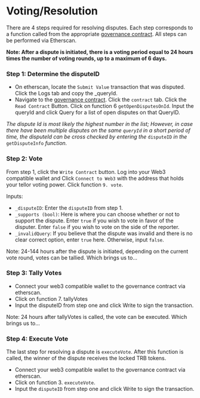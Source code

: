 # Voting/Resolution

There are 4 steps required for resolving disputes. Each step corresponds to a function called from the appropriate [governance contract](https://app.gitbook.com/s/tcQlo49FAqTaOimNOz0X/the-basics/contracts-reference). All steps can be performed via Etherscan.&#x20;

**Note: After a dispute is initiated, there is a voting period equal to 24 hours times the number of voting rounds, up to a maximum of 6 days.**&#x20;

### **Step 1: Determine the disputeID**

* On etherscan, locate the `Submit Value` transaction that was disputed. Click the Logs tab and copy the \_queryId.&#x20;
* Navigate to the [governance contract](https://app.gitbook.com/s/tcQlo49FAqTaOimNOz0X/the-basics/contracts-reference). Click the `contract` tab. Click the `Read Contract` Button. Click on function 6 `getOpenDisputesOnId`. Input the queryId and click Query for a list of open disputes on that QueryID.

_The dispute Id is most likely the highest number in the list; However, in case there have been multiple disputes on the same `queryId` in a short period of time, the disputeId can be cross checked by entering the_ `disputeID` _in the_ `getDisputeInfo` _function._

### Step 2: Vote

From step 1, click the `Write Contract` button. Log into your Web3 compatible wallet and Click `Connect to Web3` with the address that holds your tellor voting power. Click function `9. vote`.&#x20;

Inputs:&#x20;

* `_disputeID`: Enter the `disputeID` from step 1.
* `_supports (bool)`: Here is where you can choose whether or not to support the dispute. Enter `true` if you wish to vote in favor of the disputer. Enter `false` if you wish to vote on the side of the reporter.
* `_invalidQuery`: If you believe that the dispute was invalid and there is no clear correct option, enter `true` here. Otherwise, input `false`.&#x20;

Note: 24-144 hours after the dispute is initiated, depending on the current vote round, votes can be tallied. Which brings us to...

### Step 3: Tally Votes

* Connect your web3 compatible wallet to the governance contract via etherscan.&#x20;
* Click on function 7. tallyVotes
* Input the disputeID from step one and click Write to sign the transaction.

Note: 24 hours after tallyVotes is called, the vote can be executed. Which brings us to...

### Step 4: Execute Vote

The last step for resolving a dispute is `executeVote`. After this function is called, the winner of the dispute receives the locked TRB tokens.&#x20;

* Connect your web3 compatible wallet to the governance contract via etherscan.&#x20;
* Click on function 3. `executeVote`.&#x20;
* Input the `disputeID` from step one and click Write to sign the transaction.&#x20;
